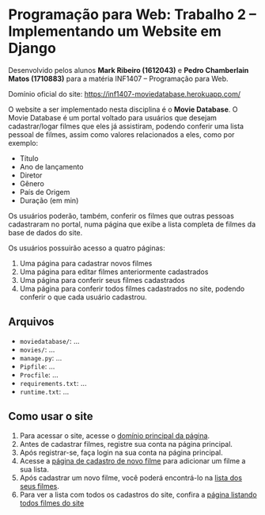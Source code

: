 # Programação para Web: Trabalho 2 – Implementando um Website em Django
Desenvolvido pelos alunos **Mark Ribeiro (1612043)** e **Pedro Chamberlain Matos (1710883)** para a matéria INF1407 – Programação para Web.

Domínio oficial do site: https://inf1407-moviedatabase.herokuapp.com/

O website a ser implementado nesta disciplina é o **Movie Database**. O Movie Database é um portal voltado para usuários que desejam cadastrar/logar filmes que eles já assistiram, podendo conferir uma lista pessoal de filmes, assim como valores relacionados a eles, como por exemplo:
- Título
- Ano de lançamento
- Diretor
- Gênero
- País de Origem
- Duração (em min)

Os usuários poderão, também, conferir os filmes que outras pessoas cadastraram no portal, numa página que exibe a lista completa de filmes da base de dados do site.

Os usuários possuirão acesso a quatro páginas:
1. Uma página para cadastrar novos filmes
2. Uma página para editar filmes anteriormente cadastrados
3. Uma página para conferir seus filmes cadastrados
4. Uma página para conferir todos filmes cadastrados no site, podendo conferir o que cada usuário cadastrou.

## Arquivos 
- `moviedatabase/`: ...
- `movies/`: ...
- `manage.py`: ...
- `Pipfile`: ...
- `Procfile`: ...
- `requirements.txt`: ...
- `runtime.txt`: ...

## Como usar o site
1. Para acessar o site, acesse o [domínio principal da página](https://inf1407-moviedatabase.herokuapp.com/).
2. Antes de cadastrar filmes, registre sua conta na página principal.
3. Após registrar-se, faça login na sua conta na página principal.
4. Acesse a [página de cadastro de novo filme](https://inf1407-moviedatabase.herokuapp.com/movies/create/) para adicionar um filme a sua lista.
5. Após cadastrar um novo filme, você poderá encontrá-lo na [lista dos seus filmes](https://inf1407-moviedatabase.herokuapp.com/movies/list/).
6. Para ver a lista com todos os cadastros do site, confira a [página listando todos filmes do site](https://inf1407-moviedatabase.herokuapp.com/movies/list_all/)
